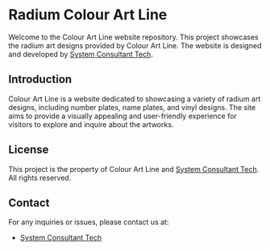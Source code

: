 # Radium Colour Art Line  

Welcome to the Colour Art Line website repository. This project showcases the radium art designs provided by Colour Art Line. The website is designed and developed by [System Consultant Tech](https://systemconsultant.io/).

## Introduction

Colour Art Line is a website dedicated to showcasing a variety of radium art designs, including number plates, name plates, and vinyl designs. The site aims to provide a visually appealing and user-friendly experience for visitors to explore and inquire about the artworks.
 
## License

This project is the property of Colour Art Line and [System Consultant Tech](https://systemconsultant.io/). All rights reserved.

## Contact

For any inquiries or issues, please contact us at:

- [System Consultant Tech](https://systemconsultant.io/)
 
